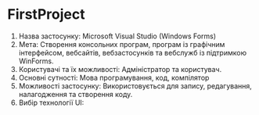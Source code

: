 # FirstProject
1. Назва застосунку: Microsoft Visual Studio (Windows Forms)
2. Мета: Створення консольних програм, програм із графічним інтерфейсом, вебсайтів, вебзастосунків та вебслужб із підтримкою WinForms.
3. Користувачі та їх можливості: Адміністратор та користувач.
4. Основні сутності: Мова програмування, код, компілятор
5. Можливості застосунку: Використовується для запису, редагування, налагодження та створення коду.
6. Вибір технології UI:
